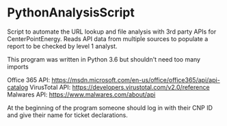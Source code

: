 # PythonAnalysisScript
Script to automate the URL lookup and file analysis with 3rd party APIs for CenterPointEnergy. Reads API data from multiple sources to populate a report to be checked by level 1 analyst.

This program was written in Python 3.6 but shouldn't need too many imports

Office 365 API: https://msdn.microsoft.com/en-us/office/office365/api/api-catalog
VirusTotal API: https://developers.virustotal.com/v2.0/reference
Malwares API: https://www.malwares.com/about/api

At the beginning of the program someone should log in with their CNP ID and give their name for ticket declarations.
